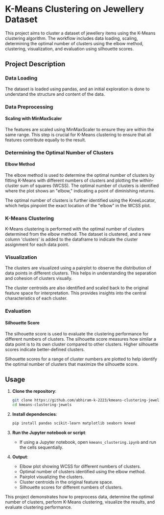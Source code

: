 # K-Means Clustering on Jewellery Dataset

This project aims to cluster a dataset of jewellery items using the K-Means clustering algorithm. The workflow includes data loading, scaling, determining the optimal number of clusters using the elbow method, clustering, visualization, and evaluation using silhouette scores.

## Project Description

### Data Loading

The dataset is loaded using pandas, and an initial exploration is done to understand the structure and content of the data.

### Data Preprocessing

#### Scaling with MinMaxScaler

The features are scaled using MinMaxScaler to ensure they are within the same range. This step is crucial for K-Means clustering to ensure that all features contribute equally to the result.

### Determining the Optimal Number of Clusters

#### Elbow Method

The elbow method is used to determine the optimal number of clusters by fitting K-Means with different numbers of clusters and plotting the within-cluster sum of squares (WCSS). The optimal number of clusters is identified where the plot shows an "elbow," indicating a point of diminishing returns.

The optimal number of clusters is further identified using the KneeLocator, which helps pinpoint the exact location of the "elbow" in the WCSS plot.

### K-Means Clustering

K-Means clustering is performed with the optimal number of clusters determined from the elbow method. The dataset is clustered, and a new column 'clusters' is added to the dataframe to indicate the cluster assignment for each data point.

### Visualization

The clusters are visualized using a pairplot to observe the distribution of data points in different clusters. This helps in understanding the separation and cohesion of clusters visually.

The cluster centroids are also identified and scaled back to the original feature space for interpretation. This provides insights into the central characteristics of each cluster.

### Evaluation

#### Silhouette Score

The silhouette score is used to evaluate the clustering performance for different numbers of clusters. The silhouette score measures how similar a data point is to its own cluster compared to other clusters. Higher silhouette scores indicate better-defined clusters.

Silhouette scores for a range of cluster numbers are plotted to help identify the optimal number of clusters that maximize the silhouette score.

## Usage

1. **Clone the repository**:
    ```bash
    git clone https://github.com/abhiram-k-2223/kmeans-clustering-jewels.git
    cd kmeans-clustering-jewels
    ```

2. **Install dependencies**:
    ```bash
    pip install pandas scikit-learn matplotlib seaborn kneed
    ```

3. **Run the Jupyter notebook or script**:
    - If using a Jupyter notebook, open `kmeans_clustering.ipynb` and run the cells sequentially.

4. **Output**:
    - Elbow plot showing WCSS for different numbers of clusters.
    - Optimal number of clusters identified using the elbow method.
    - Pairplot visualizing the clusters.
    - Cluster centroids in the original feature space.
    - Silhouette scores for different numbers of clusters.

This project demonstrates how to preprocess data, determine the optimal number of clusters, perform K-Means clustering, visualize the results, and evaluate clustering performance.
